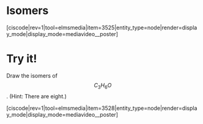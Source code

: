 # Isomers


[ciscode|rev=1|tool=elmsmedia|item=3525|entity_type=node|render=display_mode|display_mode=mediavideo__poster]


# Try it!

Draw the isomers of $$C_3H_6O$$.  (Hint: There are eight.)

[ciscode|rev=1|tool=elmsmedia|item=3528|entity_type=node|render=display_mode|display_mode=mediavideo__poster]